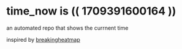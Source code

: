 # time_now is (( 1709391600164 ))

an automated repo that shows the currnent time

inspired by [breakingheatmap](https://github.com/breakingheatmap/breakingheatmap)